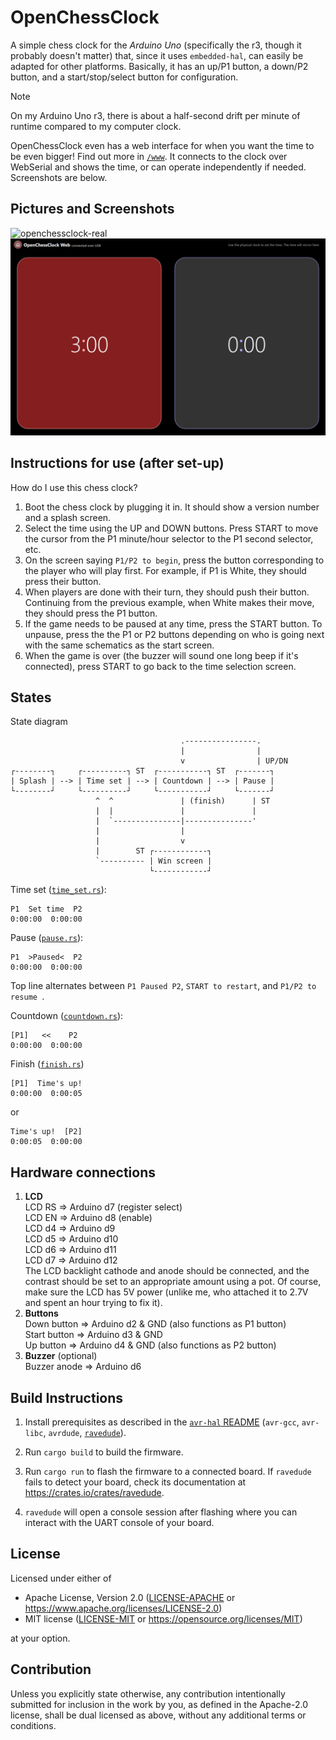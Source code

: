 # OpenChessClock

A simple chess clock for the _Arduino Uno_ (specifically the r3, though it
probably doesn't matter) that, since it uses `embedded-hal`, can easily be
adapted for other platforms. Basically, it has an up/P1 button, a down/P2
button, and a start/stop/select button for configuration.

> [!NOTE]
> On my Arduino Uno r3, there is about a half-second drift per minute of
> runtime compared to my computer clock.

OpenChessClock even has a web interface for when you want the time to be even
bigger! Find out more in [`/www`](/www). It connects to the clock over WebSerial
and shows the time, or can operate independently if needed. Screenshots are
below.

## Pictures and Screenshots

![openchessclock-real](https://github.com/zabackary/open-chess-clock/assets/137591653/dd571ff2-32ce-47e8-b64f-7c51153bbb39)
![openchessclock-web](./www/assets/sync.png)

## Instructions for use (after set-up)

How do I use this chess clock?

1. Boot the chess clock by plugging it in. It should show a version number and a
   splash screen.
2. Select the time using the UP and DOWN buttons. Press START to move the cursor
   from the P1 minute/hour selector to the P1 second selector, etc.
3. On the screen saying `P1/P2 to begin`, press the button corresponding to the
   player who will play first. For example, if P1 is White, they should press
   their button.
4. When players are done with their turn, they should push their button.
   Continuing from the previous example, when White makes their move, they
   should press the P1 button.
5. If the game needs to be paused at any time, press the START button. To
   unpause, press the the P1 or P2 buttons depending on who is going next with
   the same schematics as the start screen.
6. When the game is over (the buzzer will sound one long beep if it's
   connected), press START to go back to the time selection screen.

## States

State diagram

```
                                      .----------------.
                                      |                |
                                      v                | UP/DN
┌--------┐     ┌----------┐ ST  ┌-----------┐ ST  ┌-------┐
| Splash | --> | Time set | --> | Countdown | --> | Pause |
└--------┘     └----------┘     └-----------┘     └-------┘
                   ^  ^               | (finish)      | ST
                   |  |               |               |
                   |  `---------------|---------------'
                   |                  |
                   |                  v
                   |        ST ┌------------┐
                   `---------- | Win screen |
                               └------------┘
```

Time set ([`time_set.rs`](./src/time_set.rs)):

```
P1  Set time  P2
0:00:00  0:00:00
```

Pause ([`pause.rs`](./src/pause.rs)):

```
P1  >Paused<  P2
0:00:00  0:00:00
```

Top line alternates between `P1 Paused P2`, `START to restart`, and
`P1/P2 to resume `.

Countdown ([`countdown.rs`](./src/countdown.rs)):

```
[P1]   <<    P2
0:00:00  0:00:00
```

Finish ([`finish.rs`](./src/finish.rs))

```
[P1]  Time's up!
0:00:00  0:00:05
```

or

```
Time's up!  [P2]
0:00:05  0:00:00
```

## Hardware connections

1. **LCD**  
   LCD RS => Arduino d7 (register select)  
   LCD EN => Arduino d8 (enable)  
   LCD d4 => Arduino d9  
   LCD d5 => Arduino d10  
   LCD d6 => Arduino d11  
   LCD d7 => Arduino d12  
   The LCD backlight cathode and anode should be connected, and the contrast
   should be set to an appropriate amount using a pot. Of course, make sure the
   LCD has 5V power (unlike me, who attached it to 2.7V and spent an hour trying
   to fix it).
2. **Buttons**  
   Down button => Arduino d2 & GND (also functions as P1 button)  
   Start button => Arduino d3 & GND  
   Up button => Arduino d4 & GND (also functions as P2 button)
3. **Buzzer** (optional)  
   Buzzer anode => Arduino d6

## Build Instructions

1. Install prerequisites as described in the [`avr-hal` README] (`avr-gcc`,
   `avr-libc`, `avrdude`, [`ravedude`]).

2. Run `cargo build` to build the firmware.

3. Run `cargo run` to flash the firmware to a connected board. If `ravedude`
   fails to detect your board, check its documentation at
   <https://crates.io/crates/ravedude>.

4. `ravedude` will open a console session after flashing where you can interact
   with the UART console of your board.

[`avr-hal` README]: https://github.com/Rahix/avr-hal#readme
[`ravedude`]: https://crates.io/crates/ravedude

## License

Licensed under either of

- Apache License, Version 2.0 ([LICENSE-APACHE](LICENSE-APACHE) or
  <https://www.apache.org/licenses/LICENSE-2.0>)
- MIT license ([LICENSE-MIT](LICENSE-MIT) or
  <https://opensource.org/licenses/MIT>)

at your option.

## Contribution

Unless you explicitly state otherwise, any contribution intentionally submitted
for inclusion in the work by you, as defined in the Apache-2.0 license, shall be
dual licensed as above, without any additional terms or conditions.
